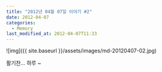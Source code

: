 ```yaml
---
title: "2012년 04월 07일 이야기 #2"
date: 2012-04-07
categories:
  - Memory
last_modified_at: 2012-04-07T11:33
---
```


![img]({{ site.baseurl }}/assets/images/md-20120407-02.jpg)

활기찬... 하루 ~
